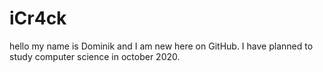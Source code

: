 # iCr4ck

hello my name is Dominik and I am new here on GitHub. I have planned to study computer science in october 2020. 
